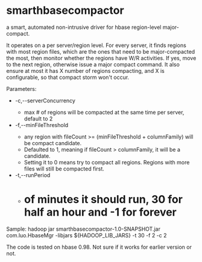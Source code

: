 # smarthbasecompactor
a smart, automated non-intrusive driver for hbase region-level major-compact. 

It operates on a per server/region level. For every server, it finds regions with most region files, which are the ones that need to be major-compacted the most, then monitor whether the regions have W/R activities. If yes, move to the next region, otherwise issue a major compact command. It also ensure at most it has X number of regions compacting, and X is configurable, so that compact storm won't occur.   

Parameters:
* -c,--serverConcurrency <minFileThreshold>   
  * max # of regions will be compacted at the same time per server, default to 2
* -f,--minFileThreshold <minFileThreshold>    
  * any region with fileCount >= (minFileThreshold + columnFamily) will be compact candidate. 
  * Defaulted to 1, meaning if fileCount > columnFamily, it will be a candidate.
  * Setting it to 0 means try to compact all regions. Regions with more files will still be compacted first.
* -t,--runPeriod <runPeriod>                  
  * # of minutes it should run, 30 for half an hour and -1 for forever

Sample:
  hadoop jar smarthbasecompactor-1.0-SNAPSHOT.jar com.luo.HbaseMgr -libjars ${HADOOP_LIB_JARS} -t 30 -f 2 -c 2

The code is tested on hbase 0.98. Not sure if it works for earlier version or not.
